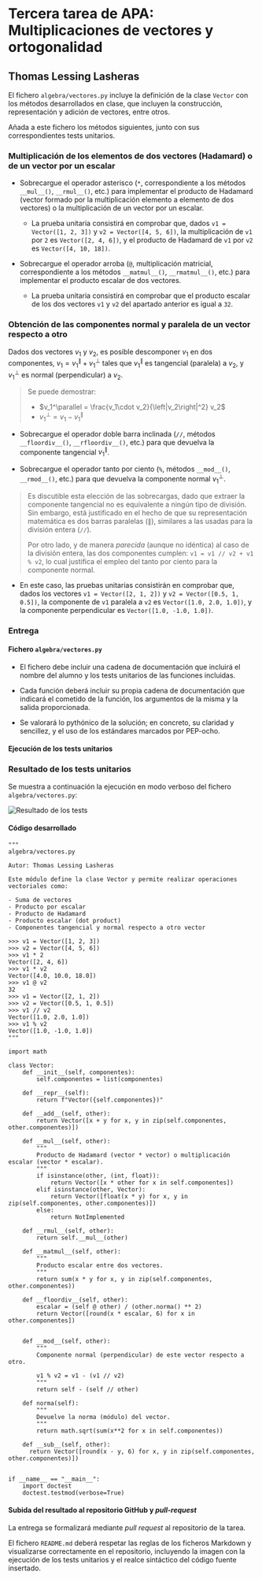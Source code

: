 # Tercera tarea de APA: Multiplicaciones de vectores y ortogonalidad

## Thomas Lessing Lasheras

El fichero `algebra/vectores.py` incluye la definición de la clase `Vector` con los
métodos desarrollados en clase, que incluyen la construcción, representación y
adición de vectores, entre otros.

Añada a este fichero los métodos siguientes, junto con sus correspondientes
tests unitarios.

### Multiplicación de los elementos de dos vectores (Hadamard) o de un vector por un escalar

- Sobrecargue el operador asterisco (`*`, correspondiente a los métodos `__mul__()`,
  `__rmul__()`, etc.) para implementar el producto de Hadamard (vector formado por
  la multiplicación elemento a elemento de dos vectores) o la multiplicación de un
  vector por un escalar.

  - La prueba unitaria consistirá en comprobar que, dados `v1 = Vector([1, 2, 3])` y
    `v2 = Vector([4, 5, 6])`, la multiplicación de `v1` por `2` es `Vector([2, 4, 6])`,
    y el producto de Hadamard de `v1` por `v2` es `Vector([4, 10, 18])`.

- Sobrecargue el operador arroba (`@`, multiplicación matricial, correspondiente a los
  métodos `__matmul__()`, `__rmatmul__()`, etc.) para implementar el producto escalar
  de dos vectores.

  - La prueba unitaria consistirá en comprobar que el producto escalar de los dos
    vectores `v1` y `v2` del apartado anterior es igual a `32`.

### Obtención de las componentes normal y paralela de un vector respecto a otro

Dados dos vectores $v_1$ y $v_2$, es posible descomponer $v_1$ en dos componentes,
$v_1 = v_1^\parallel + v_1^\perp$ tales que $v_1^\parallel$ es tangencial (paralela) a
$v_2$, y $v_1^\perp$ es normal (perpendicular) a $v_2$.

> Se puede demostrar:
>
> - $v_1^\parallel = \frac{v_1\cdot v_2}{\left|v_2\right|^2} v_2$
> - $v_1^\perp = v_1 - v_1^\parallel$

- Sobrecargue el operador doble barra inclinada (`//`, métodos `__floordiv__()`,
  `__rfloordiv__()`, etc.) para que devuelva la componente tangencial $v_1^\parallel$.

- Sobrecargue el operador tanto por ciento (`%`, métodos `__mod__()`, `__rmod__()`, etc.)
  para que devuelva la componente normal $v_1^\perp$.

> Es discutible esta elección de las sobrecargas, dado que extraer la componente
> tangencial no es equivalente a ningún tipo de división. Sin embargo, está
> justificado en el hecho de que su representación matemática es dos barras
> paralelas ($\parallel$), similares a las usadas para la división entera (`//`).
>
> Por otro lado, y de manera *parecida* (aunque no idéntica) al caso de la división
> entera, las dos componentes cumplen: `v1 = v1 // v2 + v1 % v2`, lo cual justifica
> el empleo del tanto por ciento para la componente normal.

- En este caso, las pruebas unitarias consistirán en comprobar que, dados los vectores
  `v1 = Vector([2, 1, 2])` y `v2 = Vector([0.5, 1, 0.5])`, la componente de `v1` paralela
  a `v2` es `Vector([1.0, 2.0, 1.0])`, y la componente perpendicular es `Vector([1.0, -1.0, 1.0])`.

### Entrega

#### Fichero `algebra/vectores.py`

- El fichero debe incluir una cadena de documentación que incluirá el nombre del alumno
  y los tests unitarios de las funciones incluidas.

- Cada función deberá incluir su propia cadena de documentación que indicará el cometido
  de la función, los argumentos de la misma y la salida proporcionada.

- Se valorará lo pythónico de la solución; en concreto, su claridad y sencillez, y el
  uso de los estándares marcados por PEP-ocho.

#### Ejecución de los tests unitarios

### Resultado de los tests unitarios

Se muestra a continuación la ejecución en modo verboso del fichero `algebra/vectores.py`:

![Resultado de los tests](algebra/lab3.png)




#### Código desarrollado
```
"""
algebra/vectores.py

Autor: Thomas Lessing Lasheras

Este módulo define la clase Vector y permite realizar operaciones vectoriales como:

- Suma de vectores
- Producto por escalar
- Producto de Hadamard
- Producto escalar (dot product)
- Componentes tangencial y normal respecto a otro vector

>>> v1 = Vector([1, 2, 3])
>>> v2 = Vector([4, 5, 6])
>>> v1 * 2
Vector([2, 4, 6])
>>> v1 * v2
Vector([4.0, 10.0, 18.0])
>>> v1 @ v2
32
>>> v1 = Vector([2, 1, 2])
>>> v2 = Vector([0.5, 1, 0.5])
>>> v1 // v2
Vector([1.0, 2.0, 1.0])
>>> v1 % v2
Vector([1.0, -1.0, 1.0])
"""

import math

class Vector:
    def __init__(self, componentes):
        self.componentes = list(componentes)

    def __repr__(self):
        return f"Vector({self.componentes})"

    def __add__(self, other):
        return Vector([x + y for x, y in zip(self.componentes, other.componentes)])

    def __mul__(self, other):
        """
        Producto de Hadamard (vector * vector) o multiplicación escalar (vector * escalar).
        """
        if isinstance(other, (int, float)):
            return Vector([x * other for x in self.componentes])
        elif isinstance(other, Vector):
            return Vector([float(x * y) for x, y in zip(self.componentes, other.componentes)])
        else:
            return NotImplemented

    def __rmul__(self, other):
        return self.__mul__(other)

    def __matmul__(self, other):
        """
        Producto escalar entre dos vectores.
        """
        return sum(x * y for x, y in zip(self.componentes, other.componentes))

    def __floordiv__(self, other):
        escalar = (self @ other) / (other.norma() ** 2)
        return Vector([round(x * escalar, 6) for x in other.componentes])


    def __mod__(self, other):
        """
        Componente normal (perpendicular) de este vector respecto a otro.

        v1 % v2 = v1 - (v1 // v2)
        """
        return self - (self // other)

    def norma(self):
        """
        Devuelve la norma (módulo) del vector.
        """
        return math.sqrt(sum(x**2 for x in self.componentes))

    def __sub__(self, other):
      return Vector([round(x - y, 6) for x, y in zip(self.componentes, other.componentes)])


if __name__ == "__main__":
    import doctest
    doctest.testmod(verbose=True)

```
#### Subida del resultado al repositorio GitHub y *pull-request*

La entrega se formalizará mediante *pull request* al repositorio de la tarea.

El fichero `README.md` deberá respetar las reglas de los ficheros Markdown y
visualizarse correctamente en el repositorio, incluyendo la imagen con la ejecución de
los tests unitarios y el realce sintáctico del código fuente insertado.
